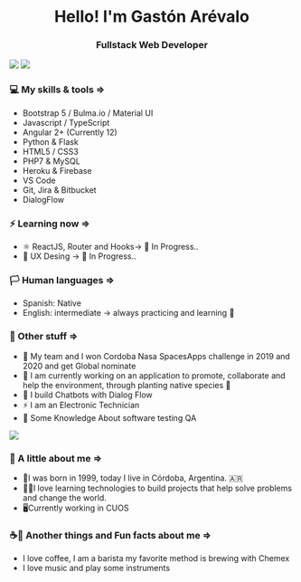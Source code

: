 <h1 align="center"> Hello! I'm Gastón Arévalo</h1>
<h3 align="center"> Fullstack Web Developer </h3>

<img src="https://yata-apix-a9caea66-ad78-425f-aa08-e292558ebb65.lss.locawebcorp.com.br/b7c7dbff38ae4f419c94ce8d2254b9d9.png">

<img src="https://github-readme-stats.vercel.app/api/top-langs/?username=GastonArevalo&layout=compact/">

### 💻 My skills & tools =>

- Bootstrap 5 / Bulma.io / Material UI
- Javascript / TypeScript
- Angular 2+ (Currently 12)
- Python & Flask
- HTML5 / CSS3
- PHP7 & MySQL
- Heroku & Firebase
- VS Code
- Git, Jira & Bitbucket
- DialogFlow

### ⚡ Learning now =>

- ⚛ ReactJS, Router and Hooks-> 🌱 In Progress..
- 🐾 UX Desing -> 🌱 In Progress..

### 🏳 Human languages =>

- Spanish: Native
- English: intermediate -> always practicing and learning 🌱

### 🎈 Other stuff =>

- 🚀 My team and I won Cordoba Nasa SpacesApps challenge in 2019 and 2020 and get Global nominate
- 🔭 I am currently working on an application to promote, collaborate and help the environment, through planting native species 🌱
- 🤖 I build Chatbots with Dialog Flow
- ⚡ I am an Electronic Technician
- 🐞 Some Knowledge About software testing QA

<img src="https://yata-apix-a9caea66-ad78-425f-aa08-e292558ebb65.lss.locawebcorp.com.br/b7c7dbff38ae4f419c94ce8d2254b9d9.png">

### 🔎 A little about me =>

- 👴I was born in 1999, today I live in Córdoba, Argentina. 🇦🇷
- 👨‍💻I love learning technologies to build projects that help solve problems and change the world.
- 🖥Currently working in CUOS


### ☕🎸 Another things and Fun facts about me =>

- I love coffee, I am a barista my favorite method is brewing with Chemex
- I love music and play some instruments

